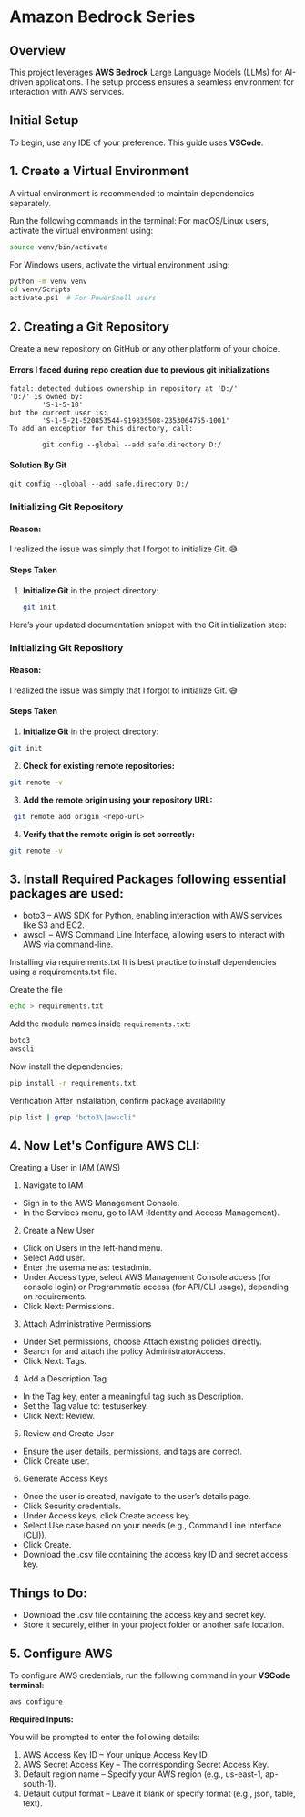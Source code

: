 # Amazon Bedrock Series

## Overview
This project leverages **AWS Bedrock** Large Language Models (LLMs) for AI-driven applications. The setup process ensures a seamless environment for interaction with AWS services.

## Initial Setup
To begin, use any IDE of your preference. This guide uses **VSCode**.

## 1. Create a Virtual Environment
A virtual environment is recommended to maintain dependencies separately.

Run the following commands in the terminal:
For macOS/Linux users, activate the virtual environment using:
``` bash
source venv/bin/activate 
```


For Windows users, activate the virtual environment using:
```bash
python -m venv venv
cd venv/Scripts
activate.ps1  # For PowerShell users
``` 
## 2. Creating a Git Repository
Create a new repository on GitHub or any other platform of your choice.

  #### Errors I faced during repo creation due to previous git initializations
  ```(venv) PS D:\AWS\Bedrock> git remote add origin https://github.com/Vishnuprasadvbhat/aws-bedrock.git                        
  fatal: detected dubious ownership in repository at 'D:/'
  'D:/' is owned by:
          'S-1-5-18'
  but the current user is:
          'S-1-5-21-520853544-919835508-2353064755-1001'
  To add an exception for this directory, call:

          git config --global --add safe.directory D:/
  ```
#### Solution By Git 

  `git config --global --add safe.directory D:/`

### Initializing Git Repository

#### **Reason:** 
I realized the issue was simply that I forgot to initialize Git. 😅 

#### **Steps Taken**
1. **Initialize Git** in the project directory:
   ```bash
   git init

Here’s your updated documentation snippet with the Git initialization step:
### Initializing Git Repository

#### **Reason:** 
I realized the issue was simply that I forgot to initialize Git. 😅 

#### **Steps Taken**

1. **Initialize Git** in the project directory:
  ``` bash
  git init 
  ```

2. **Check for existing remote repositories:**
  ``` bash
  git remote -v
  ```

3.  **Add the remote origin using your repository URL:**

 ``` bash
  git remote add origin <repo-url>
  ```

4. **Verify that the remote origin is set correctly:**
```bash 
git remote -v
```

## 3. Install Required Packages following essential packages are used:
- boto3 – AWS SDK for Python, enabling interaction with AWS services like S3 and EC2.
- awscli – AWS Command Line Interface, allowing users to interact with AWS via command-line.

Installing via requirements.txt
It is best practice to install dependencies using a requirements.txt file.

Create the file
``` bash
echo > requirements.txt 
```
Add the module names inside `requirements.txt`:

```bash 
boto3
awscli
```
Now install the dependencies:
```bash
pip install -r requirements.txt
```

Verification
After installation, confirm package availability
``` bash
pip list | grep "boto3\|awscli"
```

## 4. Now Let's Configure AWS CLI:

Creating a User in IAM (AWS)
1. Navigate to IAM
- Sign in to the AWS Management Console.
- In the Services menu, go to IAM (Identity and Access Management).

2. Create a New User
- Click on Users in the left-hand menu.
- Select Add user.
- Enter the username as: testadmin.
- Under Access type, select AWS Management Console access (for console login) or Programmatic access (for API/CLI usage), depending on requirements.
- Click Next: Permissions.

3. Attach Administrative Permissions
- Under Set permissions, choose Attach existing policies directly.
- Search for and attach the policy AdministratorAccess.
- Click Next: Tags.

4. Add a Description Tag
- In the Tag key, enter a meaningful tag such as Description.
- Set the Tag value to: testuserkey.
- Click Next: Review.

5. Review and Create User
- Ensure the user details, permissions, and tags are correct.
- Click Create user.

6. Generate Access Keys
- Once the user is created, navigate to the user’s details page.
- Click Security credentials.
- Under Access keys, click Create access key.
- Select Use case based on your needs (e.g., Command Line Interface (CLI)).
- Click Create.
- Download the .csv file containing the access key ID and secret access key.



## Things to Do:
- Download the .csv file containing the access key and secret key.
- Store it securely, either in your project folder or another safe location.


## 5. Configure AWS

To configure AWS credentials, run the following command in your **VSCode terminal**:

```bash
aws configure
```
**Required Inputs:**

You will be prompted to enter the following details:

1. AWS Access Key ID – Your unique Access Key ID.
2. AWS Secret Access Key – The corresponding Secret Access Key.
3. Default region name – Specify your AWS region (e.g., us-east-1, ap-south-1).
4. Default output format – Leave it blank or specify format (e.g., json, table, text).



